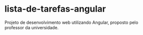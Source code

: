 # lista-de-tarefas-angular
Projeto de desenvolvimento web utilizando Angular, proposto pelo professor da universidade.
